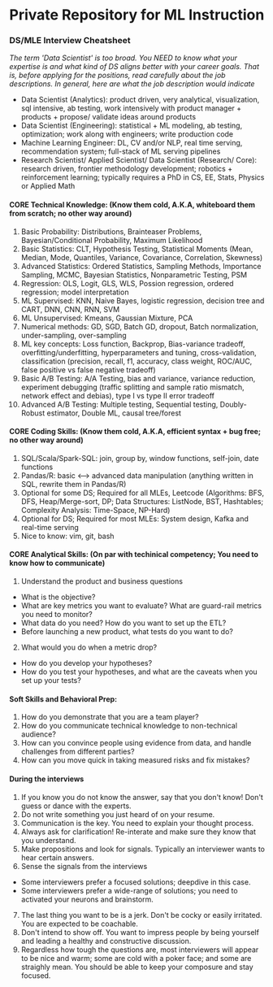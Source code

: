 # Private Repository for ML Instruction

### DS/MLE Interview Cheatsheet

*The term 'Data Scientist' is too broad. You NEED to know what your expertise is and what kind of DS aligns better with your career goals. That is, before applying for the positions, read carefully about the job descriptions. In general, here are what the job description would indicate*
- Data Scientist (Analytics): product driven, very analytical, visualization, sql intensive, ab testing, work intensively with product manager + products + propose/ validate ideas around products
- Data Scientist (Engineering): statistical + ML modeling, ab testing, optimization; work along with engineers; write production code
- Machine Learning Engineer:  DL, CV and/or NLP, real time serving, recommendation system; full-stack of ML serving pipelines
- Research Scientist/ Applied Scientist/ Data Scientist (Research/ Core): research driven, frontier methodology development; robotics + reinforcement learning; typically requires a PhD in CS, EE, Stats, Physics or Applied Math

#### CORE Technical Knowledge: (Know them cold, A.K.A, whiteboard them from scratch; no other way around)
1. Basic Probability: Distributions, Brainteaser Problems, Bayesian/Conditional Probability, Maximum Likelihood
2. Basic Statistics: CLT, Hypothesis Testing, Statistical Moments (Mean, Median, Mode, Quantiles, Variance, Covariance, Correlation, Skewness)
3. Advanced Statistics: Ordered Statistics, Sampling Methods, Importance Sampling, MCMC, Bayesian Statistics, Nonparametric Testing, PSM
4. Regression: OLS, Logit, GLS, WLS, Possion regression, ordered regression; model interpretation 
5. ML Supervised: KNN, Naive Bayes, logistic regression, decision tree and CART, DNN, CNN, RNN, SVM
6. ML Unsupervised: Kmeans, Gaussian Mixture, PCA
7. Numerical methods: GD, SGD, Batch GD, dropout, Batch normalization, under-sampling, over-sampling
8. ML key concepts: Loss function, Backprop, Bias-variance tradeoff, overfitting/underfitting, hyperparameters and tuning, cross-validation, classification (precision, recall, f1, accuracy, class weight, ROC/AUC, false positive vs false negative tradeoff)
9. Basic A/B Testing: A/A Testing, bias and variance, variance reduction, experiment debugging (traffic splitting and sample ratio mismatch, network effect and debias), type I vs type II error tradeoff
10. Advanced A/B Testing: Multiple testing, Sequential testing, Doubly-Robust estimator, Double ML, causal tree/forest

#### CORE Coding Skills: (Know them cold, A.K.A, efficient syntax + bug free; no other way around)
1. SQL/Scala/Spark-SQL: join, group by, window functions, self-join, date functions
2. Pandas/R: basic <--> advanced data manipulation (anything written in SQL, rewrite them in Pandas/R)
3. Optional for some DS; Required for all MLEs, Leetcode (Algorithms: BFS, DFS, Heap/Merge-sort, DP; Data Structures: ListNode, BST, Hashtables; Complexity Analysis: Time-Space, NP-Hard)
4. Optional for DS; Required for most MLEs: System design, Kafka and real-time serving
5. Nice to know: vim, git, bash

#### CORE Analytical Skills: (On par with techinical competency; You need to know how to communicate)
1. Understand the product and business questions
- What is the objective?
- What are key metrics you want to evaluate? What are guard-rail metrics you need to monitor?
- What data do you need? How do you want to set up the ETL?
- Before launching a new product, what tests do you want to do?

2. What would you do when a metric drop?
- How do you develop your hypotheses?
- How do you test your hypotheses, and what are the caveats when you set up your tests?

#### Soft Skills and Behavioral Prep:
1. How do you demonstrate that you are a team player?
2. How do you communicate technical knowledge to non-technical audience?
3. How can you convince people using evidence from data, and handle challenges from different parties?
4. How can you move quick in taking measured risks and fix mistakes?

#### During the interviews
1. If you know you do not know the answer, say that you don't know! Don't guess or dance with the experts.
2. Do not write something you just heard of on your resume. 
3. Communication is the key. You need to explain your thought process. 
4. Always ask for clarification! Re-interate and make sure they know that you understand. 
5. Make propositions and look for signals. Typically an interviewer wants to hear certain answers. 
6. Sense the signals from the interviews
- Some interviewers prefer a focused solutions; deepdive in this case. 
- Some interviewers prefer a wide-range of solutions; you need to activated your neurons and brainstorm.
7. The last thing you want to be is a jerk. Don't be cocky or easily irritated. You are expected to be coachable. 
8. Don't intend to show off. You want to impress people by being yourself and leading a healthy and constructive discussion. 
9. Regardless how tough the questions are, most interviewers will appear to be nice and warm; some are cold with a poker face; and some are straighly mean. You should be able to keep your composure and stay focused. 
